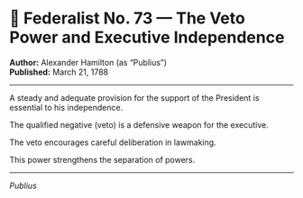 # 📜 Federalist No. 73 — The Veto Power and Executive Independence

**Author:** Alexander Hamilton (as “Publius”)  
**Published:** March 21, 1788

---

A steady and adequate provision for the support of the President is essential to his independence.

The qualified negative (veto) is a defensive weapon for the executive.

The veto encourages careful deliberation in lawmaking.

This power strengthens the separation of powers.

---

*Publius*
